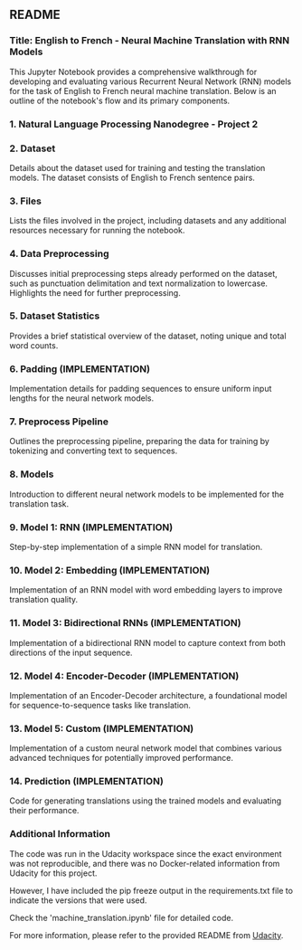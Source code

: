 ## README

### Title: English to French - Neural Machine Translation with RNN Models

This Jupyter Notebook provides a comprehensive walkthrough for developing and evaluating various Recurrent Neural Network (RNN) models for the task of English to French neural machine translation. Below is an outline of the notebook's flow and its primary components.

### 1. Natural Language Processing Nanodegree - Project 2
### 2. Dataset
Details about the dataset used for training and testing the translation models. The dataset consists of English to French sentence pairs.

### 3. Files
Lists the files involved in the project, including datasets and any additional resources necessary for running the notebook.

### 4. Data Preprocessing
Discusses initial preprocessing steps already performed on the dataset, such as punctuation delimitation and text normalization to lowercase. Highlights the need for further preprocessing.

### 5. Dataset Statistics
Provides a brief statistical overview of the dataset, noting unique and total word counts.

### 6. Padding (IMPLEMENTATION)
Implementation details for padding sequences to ensure uniform input lengths for the neural network models.

### 7. Preprocess Pipeline
Outlines the preprocessing pipeline, preparing the data for training by tokenizing and converting text to sequences.

### 8. Models
Introduction to different neural network models to be implemented for the translation task.

### 9. Model 1: RNN (IMPLEMENTATION)
Step-by-step implementation of a simple RNN model for translation.

### 10. Model 2: Embedding (IMPLEMENTATION)
Implementation of an RNN model with word embedding layers to improve translation quality.

### 11. Model 3: Bidirectional RNNs (IMPLEMENTATION)
Implementation of a bidirectional RNN model to capture context from both directions of the input sequence.

### 12. Model 4: Encoder-Decoder (IMPLEMENTATION)
Implementation of an Encoder-Decoder architecture, a foundational model for sequence-to-sequence tasks like translation.

### 13. Model 5: Custom (IMPLEMENTATION)
Implementation of a custom neural network model that combines various advanced techniques for potentially improved performance.

### 14. Prediction (IMPLEMENTATION)
Code for generating translations using the trained models and evaluating their performance.

### Additional Information

The code was run in the Udacity workspace since the exact environment was not reproducible, and there was no Docker-related information from Udacity for this project.

However, I have included the pip freeze output in the requirements.txt file to indicate the versions that were used.

Check the 'machine_translation.ipynb' file for detailed code.

For more information, please refer to the provided README from [Udacity](./README_Udacity.md).